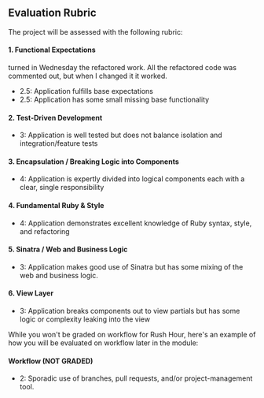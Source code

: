 ## Evaluation Rubric

The project will be assessed with the following rubric:

#### 1. Functional Expectations

turned in Wednesday the refactored work. All the refactored code was commented out, but when I changed it it worked.

* 2.5: Application fulfills base expectations   
* 2.5: Application has some small missing base functionality

#### 2. Test-Driven Development

* 3: Application is well tested but does not balance isolation and integration/feature tests

#### 3. Encapsulation / Breaking Logic into Components

* 4: Application is expertly divided into logical components each with a clear, single responsibility

#### 4. Fundamental Ruby & Style

* 4: Application demonstrates excellent knowledge of Ruby syntax, style, and refactoring

#### 5. Sinatra / Web and Business Logic

* 3: Application makes good use of Sinatra but has some mixing of the web and business logic.

#### 6. View Layer

* 3: Application breaks components out to view partials but has some logic or complexity leaking into the view

While you won't be graded on workflow for Rush Hour, here's an example of how you will be evaluated on workflow later in the module:

#### Workflow (NOT GRADED)

* 2: Sporadic use of branches, pull requests, and/or project-management tool.
